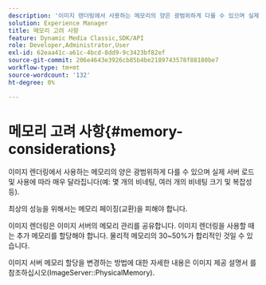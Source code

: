 ```yaml
---
description: '이미지 렌더링에서 사용하는 메모리의 양은 광범위하게 다를 수 있으며 실제 서버 로드 및 사용에 따라 매우 달라집니다(예: 몇 개의 비네팅, 여러 개의 비네팅 크기 및 복잡성 등).'
solution: Experience Manager
title: 메모리 고려 사항
feature: Dynamic Media Classic,SDK/API
role: Developer,Administrator,User
exl-id: 62eaa41c-a61c-4bcd-8dd9-9c3423bf82ef
source-git-commit: 206e4643e3926cb85b4be2189743578f88180be7
workflow-type: tm+mt
source-wordcount: '132'
ht-degree: 0%

---
```


# 메모리 고려 사항{#memory-considerations}

이미지 렌더링에서 사용하는 메모리의 양은 광범위하게 다를 수 있으며 실제 서버 로드 및 사용에 따라 매우 달라집니다(예: 몇 개의 비네팅, 여러 개의 비네팅 크기 및 복잡성 등).

최상의 성능을 위해서는 메모리 페이징(교환)을 피해야 합니다.

이미지 렌더링은 이미지 서버의 메모리 관리를 공유합니다. 이미지 렌더링을 사용할 때는 추가 메모리를 할당해야 합니다. 물리적 메모리의 30~50%가 합리적인 것일 수 있습니다.

이미지 서버 메모리 할당을 변경하는 방법에 대한 자세한 내용은 이미지 제공 설명서 를 참조하십시오(ImageServer::PhysicalMemory).

